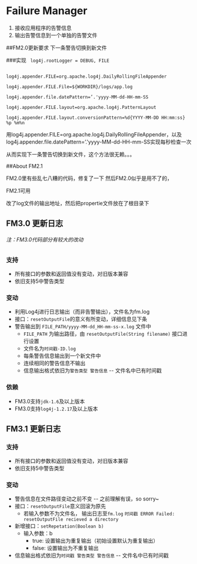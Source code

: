 # Failure Manager

1. 接收应用程序的告警信息
2. 输出告警信息到一个单独的告警文件

##FM2.0更新要求
下一条警告切换到新文件

###实现
<code>
log4j.rootLogger = DEBUG, FILE
</code>

<code>
log4j.appender.FILE=org.apache.log4j.DailyRollingFileAppender
</code>

<code>
log4j.appender.FILE.File=${WORKDIR}/logs/app.log
</code>

<code>
log4j.appender.file.datePattern=’.'yyyy-MM-dd-HH-mm-SS
</code>

<code>
log4j.appender.FILE.layout=org.apache.log4j.PatternLayout
</code>

<code>
log4j.appender.FILE.layout.conversionPattern=%d{YYYY-MM-DD HH:mm:ss} %p %m%n
</code>

用log4j.appender.FILE=org.apache.log4j.DailyRollingFileAppender，以及log4j.appender.file.datePattern=’.'yyyy-MM-dd-HH-mm-SS实现每秒检查一次

从而实现下一条警告切换到新文件，这个方法很无赖。。。

##About FM2.1

FM2.0里有些乱七八糟的代码，修复了一下
然后FM2.0似乎是用不了的，

FM2.1可用


改了log文件的输出地址，然后把propertie文件放在了根目录下

## FM3.0 更新日志

###### 注：FM3.0代码部分有较大的改动

### 支持

* 所有接口的参数和返回值没有变动，对旧版本兼容
* 依旧支持5中警告类型

### 变动

* 利用Log4j进行日志输出（而非告警输出），文件名为fm.log
* 接口：```resetOutputFile```的意义有所变动，详细信息见下条
* 警告输出到 ```FILE_PATH/yyyy-MM-dd_HH-mm-ss-x.log``` 文件中
	* ```FILE_PATH``` 为输出路径，由 ```resetOutputFile(String filename)``` 接口进行设置
	* 文件名为```时间戳-ID.log```
	* 每条警告信息输出到一个新文件中
	* 连续相同的警告信息不输出
	* 信息输出格式依旧为```警告类型 警告信息``` -- 文件名中已有时间戳


### 依赖

* FM3.0支持```jdk-1.6```及以上版本
* FM3.0支持```log4j-1.2.17```及以上版本


## FM3.1 更新日志

### 支持

* 所有接口的参数和返回值没有变动，对旧版本兼容
* 依旧支持5中警告类型

### 变动

* 警告信息在文件路径变动之前不变 -- 之前理解有误，so sorry~
* 接口：```resetOutputFile```意义回滚为原先
	* 若输入参数不为文件名， 输出日志至```fm.log```
	```时间戳 ERROR Failed: resetOutputFile recieved a directory```
* 新增接口：```setRepetation(Boolean b)```
	* 输入参数：b
		* true: 设置输出为重复输出（初始设置默认为重复输出）
		* false: 设置输出为不重复输出
* 信息输出格式依旧为```时间戳 警告类型 警告信息``` -- 文件名中已有时间戳